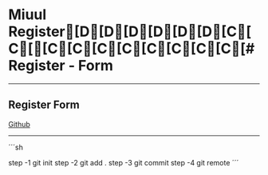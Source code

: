 # Miuul Register[D[D[D[D[D[D[C[C[[C[C[C[C[C[C[C[C[# Register - Form
---

## Register Form

[Github](https://github.com/okankoken/Login_Form)

---

´´´sh

step -1 git init
step -2 git add .
step -3 git commit
step -4 git remote
´´´

